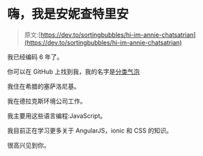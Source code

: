 # 嗨，我是安妮查特里安

> 原文:[https://dev.to/sortingbubbles/hi-im-annie-chatsatrian](https://dev.to/sortingbubbles/hi-im-annie-chatsatrian)

我已经编码 6 年了。

你可以在 GitHub 上找到我，我的名字是[分类气泡](https://github.com/sortingbubbles)

我住在希腊的塞萨洛尼基。

我在德拉克斯环境公司工作。

我主要用这些语言编程:JavaScript。

我目前正在学习更多关于 AngularJS，ionic 和 CSS 的知识。

很高兴见到你。